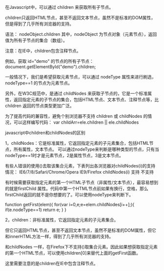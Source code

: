 在Javascript中，可以通过 children 来获取所有子节点。

children只返回HTML节点，甚至不返回文本节点，虽然不是标准的DOM属性，但是得到了几乎所有浏览器的支持。

语法：
    nodeObject.children
其中，nodeObject 为节点对象（元素节点），返回值为所有子节点的集合（数组）。

注意：在IE中，children包含注释节点。

例如，获取 id="demo" 的节点的所有子节点：
document.getElementById("demo").children;

一般情况下，我们是希望获取元素节点，可以通过 nodeType 属性来进行刷选，nodeType==1 的节点为元素节点。


另外，在W3C规范中，是通过 childNodes 来获取子节点的，它是一个标准属性，返回指定元素的子节点的集合，包括HTML节点、文本节点、注释节点等，比 children 返回的节点类型更加广泛。


为了提高代码的兼容性，避免个别浏览器不支持 children 或 childNodes 的情况，可以这样编写代码：
var childArr=ele.children || ele.childNodes





javascript中children和childNodes的区别

1，childNodes：它是标准属性，它返回指定元素的子元素集合，包括HTML节点，所有属性，文本节点。
可以通过nodeType来判断是哪种类型的节点，只有当nodeType==1时才是元素节点，2是属性节点，3是文本节点。

有些人错误的使用()去取该集合元素，下表列出各浏览器对childNodes(i)的支持情况：
IE6/7/8/Safari/Chrome/Opera	IE9/Firefox
childNodes(i)	支持	不支持

有时候需要获取指定元素的第一个HTML子节点（非属性/文本节点），最容易想到的就是firstChild 属性。代码中第一个HTML节点前如果有换行，空格，那么firstChild返回的就不是你想要的了。可以使用nodeType来判断下。

function getFirst(elem){
    for(var i=0,e;e=elem.childNodes[i++];){
        if(e.nodeType==1)
            return e;
    }
}

2，children：非标准属性，它返回指定元素的子元素集合。

但它只返回HTML节点，甚至不返回文本节点，虽然不是标准的DOM属性，但它和innerHTML方法一样，得到了几乎所有浏览器的支持。

和childNodes 一样，在Firefox下不支持()取集合元素。因此如果想获取指定元素的第一个HTML节点，可以使用children[0]来替代上面的getFirst函数。

这里需要注意的是children在IE中包含注释节点。

